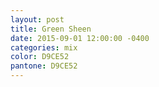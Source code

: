 ```yaml
---
layout: post
title: Green Sheen
date: 2015-09-01 12:00:00 -0400
categories: mix
color: D9CE52
pantone: D9CE52
---
```

